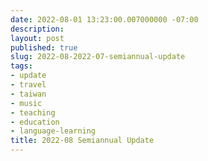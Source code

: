```yaml
---
date: 2022-08-01 13:23:00.007000000 -07:00
description:
layout: post
published: true
slug: 2022-08-2022-07-semiannual-update
tags:
- update
- travel
- taiwan
- music
- teaching
- education
- language-learning
title: 2022-08 Semiannual Update
---
```

